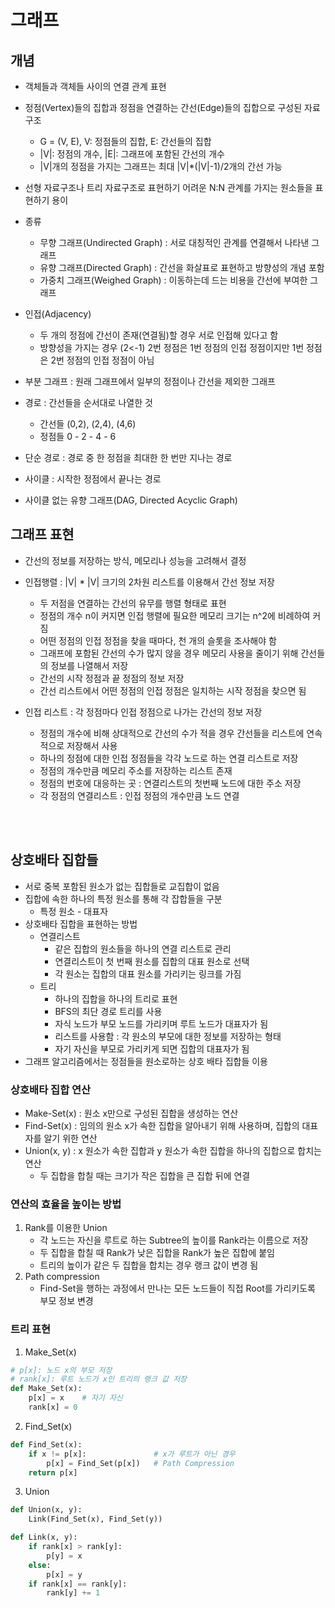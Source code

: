 # 그래프
## 개념
- 객체들과 객체들 사이의 연결 관계 표현
- 정점(Vertex)들의 집합과 정점을 연결하는 간선(Edge)들의 집합으로 구성된 자료구조
    - G = (V, E), V: 정점들의 집합, E: 간선들의 집합
    - |V|: 정점의 개수, |E|: 그래프에 포함된 간선의 개수
    - |V|개의 정점을 가지는 그래프는 최대 |V|*(|V|-1)/2개의 간선 가능
- 선형 자료구조나 트리 자료구조로 표현하기 어려운 N:N 관계를 가지는 원소들을 표현하기 용이

- 종류
    - 무향 그래프(Undirected Graph) : 서로 대칭적인 관계를 연결해서 나타낸 그래프
    - 유향 그래프(Directed Graph) : 간선을 화살표로 표현하고 방향성의 개념 포함
    - 가중치 그래프(Weighed Graph) : 이동하는데 드는 비용을 간선에 부여한 그래프

- 인접(Adjacency)
    - 두 개의 정점에 간선이 존재(연결됨)할 경우 서로 인접해 있다고 함
    - 방향성을 가지는 경우 (2<-1) 2번 정점은 1번 정점의 인접 정점이지만 1번 정점은 2번 정점의 인접 정점이 아님 

- 부분 그래프 : 원래 그래프에서 일부의 정점이나 간선을 제외한 그래프

- 경로 : 간선들을 순서대로 나열한 것
    - 간선들 (0,2), (2,4), (4,6)
    - 정점들 0 - 2 - 4 - 6
- 단순 경로 : 경로 중 한 정점을 최대한 한 번만 지나는 경로
- 사이클 : 시작한 정점에서 끝나는 경로
- 사이클 없는 유향 그래프(DAG, Directed Acyclic Graph)


## 그래프 표현
- 간선의 정보를 저장하는 방식, 메모리나 성능을 고려해서 결정
- 인접행렬 : |V| * |V| 크기의 2차원 리스트를 이용해서 간선 정보 저장
    - 두 저점을 연결하는 간선의 유무를 행렬 형태로 표현
    - 정점의 개수 n이 커지면 인접 행렬에 필요한 메모리 크기는 n^2에 비례하여 커짐
    - 어떤 정점의 인접 정점을 찾을 때마다, 천 개의 슬롯을 조사해야 함
    - 그래프에 포함된 간선의 수가 많지 않을 경우 메모리 사용을 줄이기 위해 간선들의 정보를 나열해서 저장
    - 간선의 시작 정점과 끝 정점의 정보 저장
    - 간선 리스트에서 어떤 정점의 인접 정점은 일치하는 시작 정점을 찾으면 됨

- 인접 리스트 : 각 정점마다 인접 정점으로 나가는 간선의 정보 저장
    - 정점의 개수에 비해 상대적으로 간선의 수가 적을 경우 간선들을 리스트에 연속적으로 저장해서 사용
    - 하나의 정점에 대한 인접 정점들을 각각 노드로 하는 연결 리스트로 저장
    - 정점의 개수만큼 메모리 주소를 저장하는 리스트 존재
    - 정점의 번호에 대응하는 곳 : 연결리스트의 첫번째 노드에 대한 주소 저장
    - 각 정점의 연결리스트 : 인접 정점의 개수만큼 노드 연결


<br><br>

## 상호배타 집합들
- 서로 중복 포함된 원소가 없는 집합들로 교집합이 없음
- 집합에 속한 하나의 특정 원소를 통해 각 잡합들을 구분
    - 특정 원소 - 대표자
- 상호배타 집합을 표현하는 방법
    - 연결리스트
        - 같은 집합의 원소들을 하나의 연결 리스트로 관리
        - 연결리스트이 첫 번째 원소를 집합의 대표 원소로 선택
        - 각 원소는 집합의 대표 원소를 가리키는 링크를 가짐
    - 트리
        - 하나의 집합을 하나의 트리로 표현
        - BFS의 최단 경로 트리를 사용
        - 자식 노드가 부모 노드를 가리키며 루트 노드가 대표자가 됨
        - 리스트를 사용함 : 각 원소의 부모에 대한 정보를 저장하는 형태
        - 자기 자신을 부모로 가리키게 되면 집합의 대표자가 됨
- 그래프 알고리즘에서는 정점들을 원소로하는 상호 배타 집합들 이용

### 상호배타 집합 연산
- Make-Set(x) : 원소 x만으로 구성된 집합을 생성하는 연산
- Find-Set(x) : 임의의 원소 x가 속한 집합을 알아내기 위해 사용하며, 집합의 대표자를 알기 위한 연산
- Union(x, y) : x 원소가 속한 집합과 y 원소가 속한 집합을 하나의 집합으로 합치는 연산
    - 두 집합을 합칠 때는 크기가 작은 집합을 큰 집합 뒤에 연결

### 연산의 효율을 높이는 방법
1. Rank를 이용한 Union
    - 각 노드는 자신을 루트로 하는 Subtree의 높이를 Rank라는 이름으로 저장
    - 두 집합을 합칠 때 Rank가 낮은 집합을 Rank가 높은 집합에 붙임
    - 트리의 높이가 같은 두 집합을 합치는 경우 랭크 값이 변경 됨
2. Path compression
    - Find-Set을 행하는 과정에서 만나는 모든 노드들이 직접 Root를 가리키도록 부모 정보 변경

### 트리 표현
1. Make_Set(x)
```python
# p[x]: 노드 x의 부모 저장
# rank[x]: 루트 노드가 x인 트리의 랭크 값 저장
def Make_Set(x):
    p[x] = x    # 자기 자신
    rank[x] = 0
```

2. Find_Set(x)
```python
def Find_Set(x):
    if x != p[x]:               # x가 루트가 아닌 경우
        p[x] = Find_Set(p[x])   # Path Compression
    return p[x]
```

3. Union
```python
def Union(x, y):
    Link(Find_Set(x), Find_Set(y))

def Link(x, y):
    if rank[x] > rank[y]:
        p[y] = x
    else:
        p[x] = y
    if rank[x] == rank[y]:
        rank[y] += 1
```